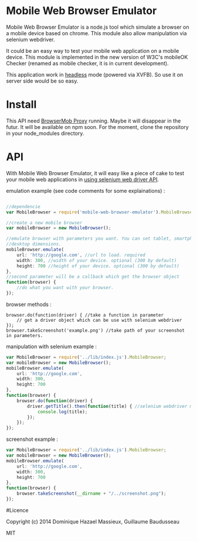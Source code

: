 # Mobile Web Browser Emulator

Mobile Web Browser Emulator is a node.js tool which simulate a browser on a mobile device based on chrome. This module also allow manipulation via selenium webdriver.

It could be an easy way to test your mobile web application on a mobile device.
This module is implemented in the new version of W3C's mobileOK Checker (renamed as mobile checker, it is in current development).

This application work in [headless](https://github.com/kesla/node-headless) mode (powered via XVFB). So use it on server side would be so easy.

# Install

This API need [BrowserMob Proxy](http://bmp.lightbody.net/) running. Maybe it will disappear in the futur.
It will be available on npm soon. For the moment, clone the repository in your node_modules directory.

# API

With Mobile Web Browser Emulator, it will easy like a piece of cake to test your mobile web applications in [using selenium web driver API](http://selenium.googlecode.com/git/docs/api/javascript/index.html).

emulation example (see code comments for some explainations) : 
````javascript

//dependencie
var MobileBrowser = require('mobile-web-browser-emulator').MobileBrowser;

//create a new mobile browser
var mobileBrowser = new MobileBrowser();

//emulate browser with parameters you want. You can set tablet, smartphone or 
//desktop dimensions.
mobileBrowser.emulate(
	url: 'http://google.com', //url to load. required
	width: 300, //width of your device. optional (300 by default)
	height: 700 //height of your device. optional (300 by default)
},
//second parameter will be a callback which get the browser object
function(browser) {
	//do what you want with your browser.
});
````

browser methods :

	browser.do(function(driver) { //take a function in parameter
		// get a driver object which can be use with selenium webdriver 
	}); 
	browser.takeScreenshot('example.png') //take path of your screenshot in parameters.

manipulation with selenium example :
````javascript
var MobileBrowser = require('../lib/index.js').MobileBrowser;
var mobileBrowser = new MobileBrowser();
mobileBrowser.emulate(
	url: 'http://google.com',
	width: 300,
	height: 700
},
function(browser) {
	browser.do(function(driver) {
		driver.getTitle().then(function(title) { //selenium webdriver method
			console.log(title);
		});
	});
});
````

screenshot example : 
````javascript
var MobileBrowser = require('../lib/index.js').MobileBrowser;
var mobileBrowser = new MobileBrowser();
mobileBrowser.emulate(
	url: 'http://google.com',
	width: 300,
	height: 700
},
function(browser) {
	browser.takeScreenshot(__dirname + "/../screenshot.png");
});
````

#Licence

Copyright (c) 2014 Dominique Hazael Massieux, Guillaume Baudusseau

MIT

